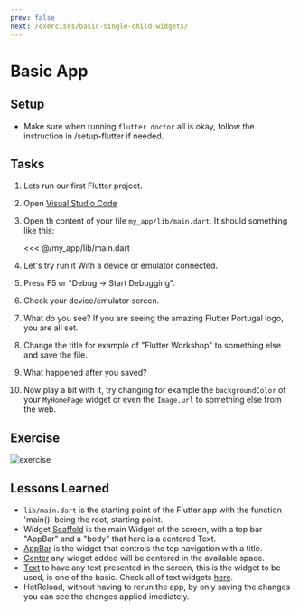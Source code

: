 ```yaml
---
prev: false
next: /exercises/basic-single-child-widgets/
---
```


# Basic App

## Setup

- Make sure when running ```flutter doctor``` all is okay, follow the instruction in /setup-flutter if needed.

## Tasks

1. Lets run our first Flutter project.
2. Open [Visual Studio Code](https://code.visualstudio.com/)
3. Open th content of your file `my_app/lib/main.dart`. It should something like this:

    <<< @/my_app/lib/main.dart

4. Let's try run it With a device or emulator connected.
5. Press F5 or "Debug -> Start Debugging".
6. Check your device/emulator screen.
7. What do you see? If you are seeing the amazing Flutter Portugal logo, you are all set.
8. Change the title for example of "Flutter Workshop" to something else and save the file.
9. What happened after you saved?
10. Now play a bit with it, try changing for example the `backgroundColor` of your `MyHomePage` widget or even the `Image.url` to something else from the web.

## Exercise

![exercise](/images/task01.png)

## Lessons Learned

- ```lib/main.dart``` is the starting point of the Flutter app with the function 'main()' being the root, starting point.
- Widget [Scaffold](https://flutter.io/docs/catalog/samples/Scaffold) is the main Widget of the screen, with a top bar "AppBar" and a "body" that here is a centered Text.
- [AppBar](https://flutter.io/docs/catalog/samples/basic-app-bar) is the widget that controls the top navigation with a title.
- [Center](https://flutter.io/docs/development/ui/widgets/layout) any widget added will be centered in the available space.
- [Text](https://docs.flutter.io/flutter/widgets/Text-class.html) to have any text presented in the screen, this is the widget to be used, is one of the basic. Check all of text widgets [here](https://flutter.io/docs/development/ui/widgets/text).
- HotReload, without having to rerun the app, by only saving the changes you can see the changes applied imediately.
